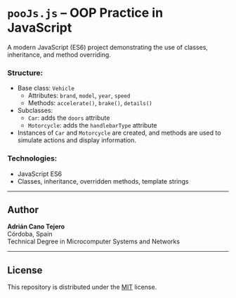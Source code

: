 # `pooJs.js` – OOP Practice in JavaScript

A modern JavaScript (ES6) project demonstrating the use of classes, inheritance, and method overriding.

### Structure:
- Base class: `Vehicle`
  - Attributes: `brand`, `model`, `year`, `speed`
  - Methods: `accelerate()`, `brake()`, `details()`
- Subclasses:
  - `Car`: adds the `doors` attribute
  - `Motorcycle`: adds the `handlebarType` attribute
- Instances of `Car` and `Motorcycle` are created, and methods are used to simulate actions and display information.

### Technologies:
- JavaScript ES6
- Classes, inheritance, overridden methods, template strings

---

## Author

**Adrián Cano Tejero**  
Córdoba, Spain  
Technical Degree in Microcomputer Systems and Networks  

---

## License

This repository is distributed under the [MIT](https://opensource.org/licenses/MIT) license.
